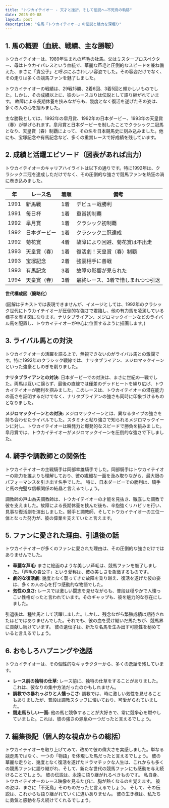 ```yaml
---
title: "トウカイテイオー - 天才と挫折、そして伝説へ―不死鳥の軌跡"
date: 2025-09-08
layout: post
description: "名馬『トウカイテイオー』の伝説と魅力を深堀り"
---
```


## 1. 馬の概要（血統、戦績、主な勝鞍）

トウカイテイオーは、1989年生まれの芦毛の牡馬。父はミスタープロスペクター、母はトウカイパレスという血統で、華麗な芦毛と圧倒的なスピードを兼ね備えた、まさに「貴公子」と呼ぶにふさわしい容姿でした。その容姿だけでなく、その走りは多くの競馬ファンを魅了しました。

トウカイテイオーの戦績は、29戦15勝、2着6回、3着5回と輝かしいものでした。しかし、その成績以上に、彼のレースぶりは伝説として語り継がれています。  故障による長期休養を挟みながらも、幾度となく復活を遂げたその姿は、多くの人の心を掴みました。

主な勝鞍としては、1992年の皐月賞、1992年の日本ダービー、1993年の天皇賞（春）が挙げられます。皐月賞と日本ダービーを制したことでクラシック二冠馬となり、天皇賞（春）制覇によって、その名を日本競馬史に刻み込みました。他にも、宝塚記念や有馬記念など、多くの重賞レースで好成績を残しています。


## 2. 成績と活躍エピソード（図表があれば出力）

トウカイテイオーのキャリアハイライトは以下の通りです。特に1992年は、クラシック二冠を達成しただけでなく、その圧倒的な強さで競馬ファンを熱狂の渦に巻き込みました。

| 年 | レース名       | 着順 | 備考                               |
|---|--------------|-----|------------------------------------|
| 1991 | 新馬戦         | 1着 | デビュー戦勝利                     |
| 1991 | 毎日杯         | 1着 | 重賞初制覇                         |
| 1992 | 皐月賞         | 1着 | クラシック初制覇                   |
| 1992 | 日本ダービー     | 1着 | クラシック二冠達成                 |
| 1992 | 菊花賞         | 4着 | 故障により回避、菊花賞は不出走     |
| 1993 | 天皇賞（春）   | 1着 | 復活劇！天皇賞（春）制覇           |
| 1993 | 宝塚記念       | 2着 | 強豪相手に善戦                     |
| 1993 | 有馬記念       | 3着 | 故障の影響が見られた               |
| 1994 | 天皇賞（春）   | 3着 | 最終レース、3着で惜しまれつつ引退 |


**世代構成図（簡略化）**

(図解はテキストでは表現できませんが、イメージとしては、1992年のクラシック世代にトウカイテイオーが圧倒的な強さで君臨し、他の有力馬を凌駕している様子を表す図になります。ナリタブライアン、メジロマックイーンなどのライバル馬を配置し、トウカイテイオーが中心に位置するように描画します。)


## 3. ライバル馬との対決

トウカイテイオーの活躍を語る上で、無視できないのがライバル馬との激闘です。特に1992年のクラシック戦線では、ナリタブライアン、メジロマックイーンといった強豪としのぎを削りました。

**ナリタブライアンとの対決:**  日本ダービーでの対決は、まさに世紀の一戦でした。両馬は互いに譲らず、最後の直線では僅差のデッドヒートを繰り広げ、トウカイテイオーが勝利を掴みました。このレースは、トウカイテイオーの潜在能力の高さを証明するだけでなく、ナリタブライアンの強さも同時に印象づけるものとなりました。

**メジロマックイーンとの対決:** メジロマックイーンとは、異なるタイプの強さを持ち合わせたライバルでした。スタミナと粘り強さで知られるメジロマックイーンに対し、トウカイテイオーは瞬発力と爆発的なスピードで勝負を挑みました。皐月賞では、トウカイテイオーがメジロマックイーンを圧倒的な強さで下しました。


## 4. 騎手や調教師との関係性

トウカイテイオーの主戦騎手は岡部幸雄騎手でした。岡部騎手はトウカイテイオーの能力を誰よりも理解しており、彼の繊細な一面を汲み取りながら、最大限のパフォーマンスを引き出す名手でした。  特に、日本ダービーでの勝利は、騎手と馬の完璧な信頼関係の結晶と言えるでしょう。

調教師の戸山為夫調教師は、トウカイテイオーの才能を見抜き、徹底した調教で彼を支えました。故障による長期休養を挟んだ後も、辛抱強くリハビリを行い、見事な復活劇を演出しました。騎手と調教師、そしてトウカイテイオーの三位一体となった努力が、彼の偉業を支えていたと言えます。


## 5. ファンに愛された理由、引退後の話

トウカイテイオーが多くのファンに愛された理由は、その圧倒的な強さだけではありませんでした。

* **華麗な芦毛:** まさに絵画のような美しい芦毛は、競馬ファンを魅了しました。「芦毛の貴公子」という愛称は、彼の美しさを象徴するものです。
* **劇的な復活劇:**  幾度となく襲ってきた故障を乗り越え、復活を遂げた彼の姿は、多くの人の心を打つ感動的な物語でした。
* **気性の良さ:**  レースでは激しい闘志を見せながらも、普段は穏やかで人懐っこい性格だったと言われています。そのギャップも、彼を魅力的な存在にしました。

引退後は、種牡馬として活躍しました。しかし、残念ながら繁殖成績は期待されたほどではありませんでした。それでも、彼の血を受け継いだ馬たちが、競馬界に貢献し続けています。  彼の遺伝子は、新たな名馬を生み出す可能性を秘めていると言えるでしょう。


## 6. おもしろハプニングや逸話

トウカイテイオーは、その個性的なキャラクターから、多くの逸話を残しています。

* **レース前の独特の仕草:**  レース前に、独特の仕草をすることがありました。これは、彼なりの集中方法だったのかもしれません。
* **調教での暴れっぷりと人懐っこさ:**  調教では、時に激しい気性を見せることもありましたが、普段は調教スタッフに懐いており、可愛がられていました。
* **競走馬らしい一面:**  他の馬と競争することが大好きで、常に競争心を燃やしていました。これは、彼の強さの源泉の一つだったと言えるでしょう。


## 7. 編集後記（個人的な視点からの総括）

トウカイテイオーを取り上げてみて、改めて彼の偉大さを実感しました。単なる競走馬ではなく、一つの「物語」を体現した馬だったと言えるでしょう。  彼の華麗な走りと、幾度となく復活を遂げたドラマチックな人生は、これからも多くの競馬ファンに語り継がれ、そして、新たな世代の競馬ファンにも感動を与え続けることでしょう。  彼の伝説は、永遠に語り継がれるべきものです。  私自身、トウカイテイオーのレース映像を見るたびに、胸が熱くなるのを覚えます。  彼の姿は、まさに「不死鳥」そのものだったと言えるでしょう。  そして、その伝説は、これからも語り継がれていくに違いありません。  彼の生き様は、私たちに勇気と感動を与え続けてくれるでしょう。
